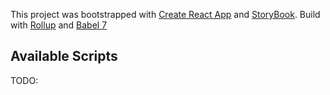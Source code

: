 This project was bootstrapped with [Create React App](https://github.com/facebook/create-react-app) and [StoryBook](https://github.com/storybooks/storybook).
Build with [Rollup](https://github.com/rollup/rollup) and [Babel 7](https://github.com/babel/babel)

## Available Scripts

TODO:

